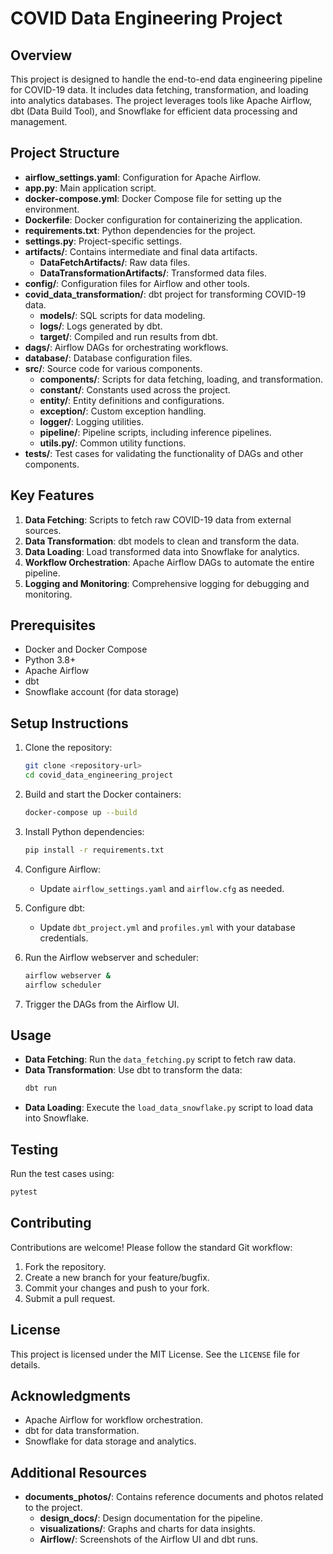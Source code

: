 # COVID Data Engineering Project

## Overview
This project is designed to handle the end-to-end data engineering pipeline for COVID-19 data. It includes data fetching, transformation, and loading into analytics databases. The project leverages tools like Apache Airflow, dbt (Data Build Tool), and Snowflake for efficient data processing and management.

## Project Structure

- **airflow_settings.yaml**: Configuration for Apache Airflow.
- **app.py**: Main application script.
- **docker-compose.yml**: Docker Compose file for setting up the environment.
- **Dockerfile**: Docker configuration for containerizing the application.
- **requirements.txt**: Python dependencies for the project.
- **settings.py**: Project-specific settings.
- **artifacts/**: Contains intermediate and final data artifacts.
  - **DataFetchArtifacts/**: Raw data files.
  - **DataTransformationArtifacts/**: Transformed data files.
- **config/**: Configuration files for Airflow and other tools.
- **covid_data_transformation/**: dbt project for transforming COVID-19 data.
  - **models/**: SQL scripts for data modeling.
  - **logs/**: Logs generated by dbt.
  - **target/**: Compiled and run results from dbt.
- **dags/**: Airflow DAGs for orchestrating workflows.
- **database/**: Database configuration files.
- **src/**: Source code for various components.
  - **components/**: Scripts for data fetching, loading, and transformation.
  - **constant/**: Constants used across the project.
  - **entity/**: Entity definitions and configurations.
  - **exception/**: Custom exception handling.
  - **logger/**: Logging utilities.
  - **pipeline/**: Pipeline scripts, including inference pipelines.
  - **utils.py/**: Common utility functions.
- **tests/**: Test cases for validating the functionality of DAGs and other components.

## Key Features

1. **Data Fetching**: Scripts to fetch raw COVID-19 data from external sources.
2. **Data Transformation**: dbt models to clean and transform the data.
3. **Data Loading**: Load transformed data into Snowflake for analytics.
4. **Workflow Orchestration**: Apache Airflow DAGs to automate the entire pipeline.
5. **Logging and Monitoring**: Comprehensive logging for debugging and monitoring.

## Prerequisites

- Docker and Docker Compose
- Python 3.8+
- Apache Airflow
- dbt
- Snowflake account (for data storage)

## Setup Instructions

1. Clone the repository:
   ```bash
   git clone <repository-url>
   cd covid_data_engineering_project
   ```

2. Build and start the Docker containers:
   ```bash
   docker-compose up --build
   ```

3. Install Python dependencies:
   ```bash
   pip install -r requirements.txt
   ```

4. Configure Airflow:
   - Update `airflow_settings.yaml` and `airflow.cfg` as needed.

5. Configure dbt:
   - Update `dbt_project.yml` and `profiles.yml` with your database credentials.

6. Run the Airflow webserver and scheduler:
   ```bash
   airflow webserver &
   airflow scheduler
   ```

7. Trigger the DAGs from the Airflow UI.

## Usage

- **Data Fetching**: Run the `data_fetching.py` script to fetch raw data.
- **Data Transformation**: Use dbt to transform the data:
  ```bash
  dbt run
  ```
- **Data Loading**: Execute the `load_data_snowflake.py` script to load data into Snowflake.

## Testing

Run the test cases using:
```bash
pytest
```

## Contributing

Contributions are welcome! Please follow the standard Git workflow:
1. Fork the repository.
2. Create a new branch for your feature/bugfix.
3. Commit your changes and push to your fork.
4. Submit a pull request.

## License

This project is licensed under the MIT License. See the `LICENSE` file for details.

## Acknowledgments

- Apache Airflow for workflow orchestration.
- dbt for data transformation.
- Snowflake for data storage and analytics.

## Additional Resources

- **documents_photos/**: Contains reference documents and photos related to the project.
    - **design_docs/**: Design documentation for the pipeline.
    - **visualizations/**: Graphs and charts for data insights.
    - **Airflow/**: Screenshots of the Airflow UI and dbt runs.